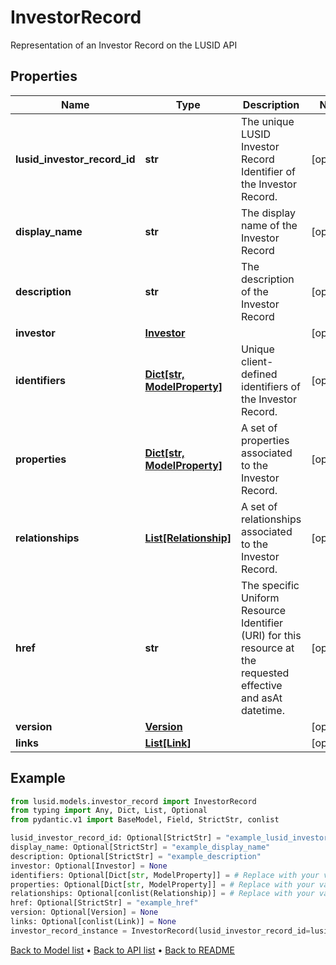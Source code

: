 # InvestorRecord

Representation of an Investor Record on the LUSID API
## Properties
Name | Type | Description | Notes
------------ | ------------- | ------------- | -------------
**lusid_investor_record_id** | **str** | The unique LUSID Investor Record Identifier of the Investor Record. | [optional] 
**display_name** | **str** | The display name of the Investor Record | [optional] 
**description** | **str** | The description of the Investor Record | [optional] 
**investor** | [**Investor**](Investor.md) |  | [optional] 
**identifiers** | [**Dict[str, ModelProperty]**](ModelProperty.md) | Unique client-defined identifiers of the Investor Record. | [optional] 
**properties** | [**Dict[str, ModelProperty]**](ModelProperty.md) | A set of properties associated to the Investor Record. | [optional] 
**relationships** | [**List[Relationship]**](Relationship.md) | A set of relationships associated to the Investor Record. | [optional] 
**href** | **str** | The specific Uniform Resource Identifier (URI) for this resource at the requested effective and asAt datetime. | [optional] 
**version** | [**Version**](Version.md) |  | [optional] 
**links** | [**List[Link]**](Link.md) |  | [optional] 
## Example

```python
from lusid.models.investor_record import InvestorRecord
from typing import Any, Dict, List, Optional
from pydantic.v1 import BaseModel, Field, StrictStr, conlist

lusid_investor_record_id: Optional[StrictStr] = "example_lusid_investor_record_id"
display_name: Optional[StrictStr] = "example_display_name"
description: Optional[StrictStr] = "example_description"
investor: Optional[Investor] = None
identifiers: Optional[Dict[str, ModelProperty]] = # Replace with your value
properties: Optional[Dict[str, ModelProperty]] = # Replace with your value
relationships: Optional[conlist(Relationship)] = # Replace with your value
href: Optional[StrictStr] = "example_href"
version: Optional[Version] = None
links: Optional[conlist(Link)] = None
investor_record_instance = InvestorRecord(lusid_investor_record_id=lusid_investor_record_id, display_name=display_name, description=description, investor=investor, identifiers=identifiers, properties=properties, relationships=relationships, href=href, version=version, links=links)

```

[Back to Model list](../README.md#documentation-for-models) &#8226; [Back to API list](../README.md#documentation-for-api-endpoints) &#8226; [Back to README](../README.md)

